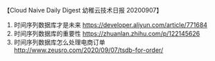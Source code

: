
【Cloud Naive Daily Digest 幼稚云技术日报 20200907】

1. 时间序列数据库才是未来
    https://developer.aliyun.com/article/771684
2. 时间序列数据库的重要性
    https://zhuanlan.zhihu.com/p/122145626
3.  时间序列数据库怎么处理电商订单
    http://www.zeusro.com/2020/09/07/tsdb-for-order/